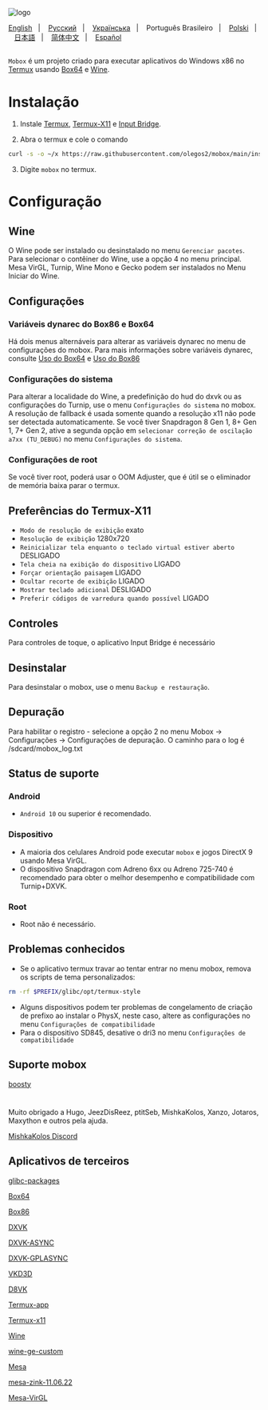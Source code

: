 ![logo](docs/img/logo.png "logo")

<a href="https://github.com/olegos2/mobox/tree/main">English</a>
&nbsp;&nbsp;| &nbsp;&nbsp;
<a href="https://github.com/olegos2/mobox/blob/main/README-ru.md">Русский</a>
&nbsp;&nbsp;| &nbsp;&nbsp;
<a href="https://github.com/olegos2/mobox/blob/main/README-ua.md">Українська</a>
&nbsp;&nbsp;| &nbsp;&nbsp;
Português Brasileiro
&nbsp;&nbsp;| &nbsp;&nbsp;
<a href="https://github.com/olegos2/mobox/blob/main/README-pl.md">Polski</a>
&nbsp;&nbsp;| &nbsp;&nbsp;
<a href="https://github.com/olegos2/mobox/blob/main/README-ja.md">日本語</a>
&nbsp;&nbsp;| &nbsp;&nbsp;
<a href="https://github.com/olegos2/mobox/blob/main/README-zh_CN.md">简体中文</a>
&nbsp;&nbsp;| &nbsp;&nbsp;
<a href="https://github.com/olegos2/mobox/blob/main/README-es.md">Español</a>

##

`Mobox` é um projeto criado para executar aplicativos do Windows x86 no [Termux](https://github.com/termux/termux-app) usando [Box64](https://github.com/ptitSeb/box64) e [Wine](https://www.winehq.org/).

# Instalação
1. Instale
[Termux](https://f-droid.org/repo/com.termux_118.apk),
[Termux-X11](https://raw.githubusercontent.com/olegos2/mobox/main/components/termux-x11.apk) e
[Input Bridge](https://raw.githubusercontent.com/olegos2/mobox/main/components/inputbridge.apk).

2. Abra o termux e cole o comando

```bash
curl -s -o ~/x https://raw.githubusercontent.com/olegos2/mobox/main/install && . ~/x
```

3. Digite `mobox` no termux.

# Configuração
## Wine
O Wine pode ser instalado ou desinstalado no menu `Gerenciar pacotes`.
Para selecionar o contêiner do Wine, use a opção 4 no menu principal.
Mesa VirGL, Turnip, Wine Mono e Gecko podem ser instalados no Menu Iniciar do Wine.
## Configurações
### Variáveis dynarec do Box86 e Box64
Há dois menus alternáveis para alterar as variáveis dynarec no menu de configurações do mobox.
Para mais informações sobre variáveis dynarec, consulte [Uso do Box64](https://github.com/ptitSeb/box64/blob/main/docs/USAGE.md) e [Uso do Box86](https://github.com/ptitSeb/box86/blob/master/docs/USAGE.md)
### Configurações do sistema
Para alterar a localidade do Wine, a predefinição do hud do dxvk ou as configurações do Turnip, use o menu `Configurações do sistema` no mobox.
A resolução de fallback é usada somente quando a resolução x11 não pode ser detectada automaticamente.
Se você tiver Snapdragon 8 Gen 1, 8+ Gen 1, 7+ Gen 2, ative a segunda opção em `selecionar correção de oscilação a7xx (TU_DEBUG)` no menu `Configurações do sistema`.
### Configurações de root
Se você tiver root, poderá usar o OOM Adjuster, que é útil se o eliminador de memória baixa parar o termux.
## Preferências do Termux-X11
* `Modo de resolução de exibição` exato
* `Resolução de exibição` 1280x720
* `Reinicializar tela enquanto o teclado virtual estiver aberto` DESLIGADO
* `Tela cheia na exibição do dispositivo` LIGADO
* `Forçar orientação paisagem` LIGADO
* `Ocultar recorte de exibição` LIGADO
* `Mostrar teclado adicional` DESLIGADO
* `Preferir códigos de varredura quando possível` LIGADO
## Controles
Para controles de toque, o aplicativo Input Bridge é necessário
## Desinstalar
Para desinstalar o mobox, use o menu `Backup e restauração`.
## Depuração
Para habilitar o registro - selecione a opção 2 no menu Mobox -> Configurações -> Configurações de depuração. O caminho para o log é /sdcard/mobox_log.txt

## Status de suporte
### Android
* `Android 10` ou superior é recomendado.
### Dispositivo
* A maioria dos celulares Android pode executar `mobox` e jogos DirectX 9 usando Mesa VirGL.
* O dispositivo Snapdragon com Adreno 6xx ou Adreno 725-740 é recomendado para obter o melhor desempenho e compatibilidade com Turnip+DXVK.
### Root
* Root não é necessário.

## Problemas conhecidos
* Se o aplicativo termux travar ao tentar entrar no menu mobox, remova os scripts de tema personalizados:
```bash
rm -rf $PREFIX/glibc/opt/termux-style
```
* Alguns dispositivos podem ter problemas de congelamento de criação de prefixo ao instalar o PhysX, neste caso, altere as configurações no menu `Configurações de compatibilidade`
* Para o dispositivo SD845, desative o dri3 no menu `Configurações de compatibilidade`

## Suporte mobox
[boosty](https://boosty.to/olegos/donate)

#
Muito obrigado a Hugo, JeezDisReez, ptitSeb, MishkaKolos, Xanzo, Jotaros, Maxython e outros pela ajuda.

[MishkaKolos Discord](https://discord.gg/ZAQnZzbCXq)


## Aplicativos de terceiros

[glibc-packages](https://github.com/termux-pacman/glibc-packages)

[Box64](https://github.com/ptitSeb/box64)

[Box86](https://github.com/ptitSeb/box86)

[DXVK](https://github.com/doitsujin/dxvk)

[DXVK-ASYNC](https://github.com/Sporif/dxvk-async)

[DXVK-GPLASYNC](https://gitlab.com/Ph42oN/dxvk-gplasync)

[VKD3D](https://github.com/lutris/vkd3d)

[D8VK](https://github.com/AlpyneDreams/d8vk)

[Termux-app](https://github.com/termux/termux-app)

[Termux-x11](https://github.com/termux/termux-x11)

[Wine](https://wiki.winehq.org/Licensing)

[wine-ge-custom](https://github.com/GloriousEggroll/wine-ge-custom)

[Mesa](https://docs.mesa3d.org/license.html)

[mesa-zink-11.06.22](https://github.com/alexvorxx/mesa-zink-11.06.22)

[Mesa-VirGL](https://github.com/alexvorxx/Mesa-VirGL)
